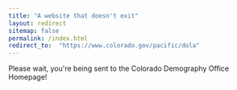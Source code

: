 ```yaml
---
title: "A website that doesn't exit"
layout: redirect
sitemap: false
permalink: /index.html
redirect_to:  "https://www.colorado.gov/pacific/dola"
---
```


Please wait, you're being sent to the Colorado Demography Office Homepage!